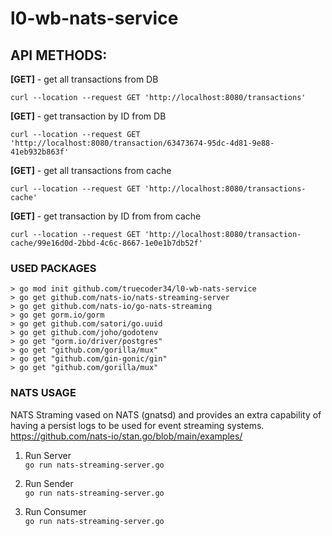 # l0-wb-nats-service

## API METHODS:
<b>[GET]</b> - get all transactions from DB <br/>
```
curl --location --request GET 'http://localhost:8080/transactions'
```
<b>[GET]</b> - get transaction by ID from DB <br/>
```
curl --location --request GET 'http://localhost:8080/transaction/63473674-95dc-4d81-9e88-41eb932b863f'
```

<b>[GET]</b> - get all transactions from cache <br/>
```
curl --location --request GET 'http://localhost:8080/transactions-cache'
```

<b>[GET]</b> - get transaction by ID from from cache <br/> 
```
curl --location --request GET 'http://localhost:8080/transaction-cache/99e16d0d-2bbd-4c6c-8667-1e0e1b7db52f'
```



### USED PACKAGES <br/>
```
> go mod init github.com/truecoder34/l0-wb-nats-service
> go get github.com/nats-io/nats-streaming-server
> go get github.com/nats-io/go-nats-streaming
> go get gorm.io/gorm
> go get github.com/satori/go.uuid
> go get github.com/joho/godotenv
> go get "gorm.io/driver/postgres"
> go get "github.com/gorilla/mux"
> go get "github.com/gin-gonic/gin" 
> go get "github.com/gorilla/mux"
```

### NATS USAGE <br/>
NATS Straming vased on NATS (gnatsd) and provides an extra capability of having a persist logs to be used for event streaming systems.
https://github.com/nats-io/stan.go/blob/main/examples/

1. Run Server <br/>
```go run nats-streaming-server.go```

2. Run Sender <br/>
```go run nats-streaming-server.go```

3. Run Consumer <br/>
```go run nats-streaming-server.go```
